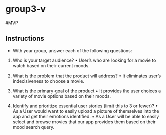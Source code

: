 # group3-v
#MVP
## Instructions
* With your group, answer each of the following questions:
 1. Who is your target audience?
•	User’s who are looking for a movie to watch based on their current moods.

 2. What is the problem that the product will address?
•	It eliminates user’s indecisiveness to choose a movie.

 3. What is the primary goal of the product
•	It provides the user choices a variety of movie options based on their moods.

 4. Identify and prioritize essential user stories (limit this to 3 or fewer)?
•	As a User would want to easily upload a picture of themselves into the app and get their emotions identified.
•	As a User will be able to easily select and browse movies that our app provides them based on their mood search query. 
